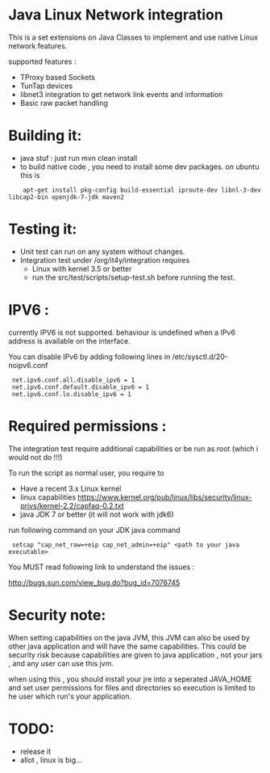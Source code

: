 Java Linux Network integration
========================

This is a set extensions on Java Classes to implement and use
native Linux network features.

supported features :
* TProxy based Sockets
* TunTap devices
* libnet3 integration to get network link events and information
* Basic raw packet handling

Building it:
============
* java stuf : just run mvn clean install
* to build native code , you need to install some dev packages. on ubuntu this is

```
    apt-get install pkg-config build-essential iproute-dev libnl-3-dev libcap2-bin openjdk-7-jdk maven2
``` 
    

Testing it:
============
* Unit test can run on any system without changes.
* Integration test under /org/it4y/integration requires
  * Linux with kernel 3.5 or better
  * run the src/test/scripts/setup-test.sh before running the test.

IPV6 :
======
currently IPV6 is not supported. behaviour is undefined when a IPv6 address is available on the interface.

You can disable IPv6 by adding following lines in
/etc/sysctl.d/20-noipv6.conf

```
 net.ipv6.conf.all.disable_ipv6 = 1
 net.ipv6.conf.default.disable_ipv6 = 1
 net.ipv6.conf.lo.disable_ipv6 = 1
```

Required permissions :
======================
The integration test require additional capabilities or be run as root (which i would not do !!!)

To run the script as normal user, you require to
 * Have a recent 3.x Linux kernel
 * linux capabilities https://www.kernel.org/pub/linux/libs/security/linux-privs/kernel-2.2/capfaq-0.2.txt
 * java JDK 7 or better (it will not work with jdk6)

run following command on your JDK java command
```
 setcap "cap_net_raw=+eip cap_net_admin=+eip" <path to your java executable>
```
You MUST read following link to understand the issues :

   http://bugs.sun.com/view_bug.do?bug_id=7076745

Security note:
==============
When setting capabilities on the java JVM, this JVM can also be used by other java application and will
have the same capabilities. This could be security risk because capabilities are given to
java application , not your jars , and any user can use this jvm.

when using this , you should install your jre into a seperated JAVA_HOME and set user permissions for files
and directories so execution is limited to he user which run's your application.


TODO:
=====
* release it
* allot , linux is big...
